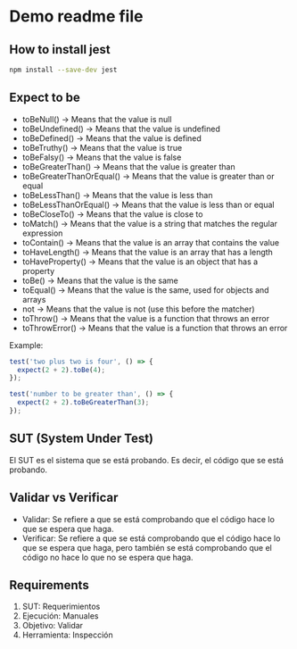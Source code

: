 # Demo readme file

## How to install jest

```bash
npm install --save-dev jest
```

## Expect to be

- toBeNull() -> Means that the value is null
- toBeUndefined() -> Means that the value is undefined
- toBeDefined() -> Means that the value is defined
- toBeTruthy() -> Means that the value is true
- toBeFalsy() -> Means that the value is false
- toBeGreaterThan() -> Means that the value is greater than
- toBeGreaterThanOrEqual() -> Means that the value is greater than or equal
- toBeLessThan() -> Means that the value is less than
- toBeLessThanOrEqual() -> Means that the value is less than or equal
- toBeCloseTo() -> Means that the value is close to
- toMatch() -> Means that the value is a string that matches the regular expression
- toContain() -> Means that the value is an array that contains the value
- toHaveLength() -> Means that the value is an array that has a length
- toHaveProperty() -> Means that the value is an object that has a property
- toBe() -> Means that the value is the same
- toEqual() -> Means that the value is the same, used for objects and arrays
- not -> Means that the value is not (use this before the matcher)
- toThrow() -> Means that the value is a function that throws an error
- toThrowError() -> Means that the value is a function that throws an error

Example:

```javascript
test('two plus two is four', () => {
  expect(2 + 2).toBe(4);
});

test('number to be greater than', () => {
  expect(2 + 2).toBeGreaterThan(3);
});
```

## SUT (System Under Test)

El SUT es el sistema que se está probando. Es decir, el código que se está probando.

## Validar vs Verificar

- Validar: Se refiere a que se está comprobando que el código hace lo que se espera que haga.
- Verificar: Se refiere a que se está comprobando que el código hace lo que se espera que haga, pero también se está comprobando que el código no hace lo que no se espera que haga.

## Requirements

1. SUT: Requerimientos
2. Ejecución: Manuales
3. Objetivo: Validar
4. Herramienta: Inspección
